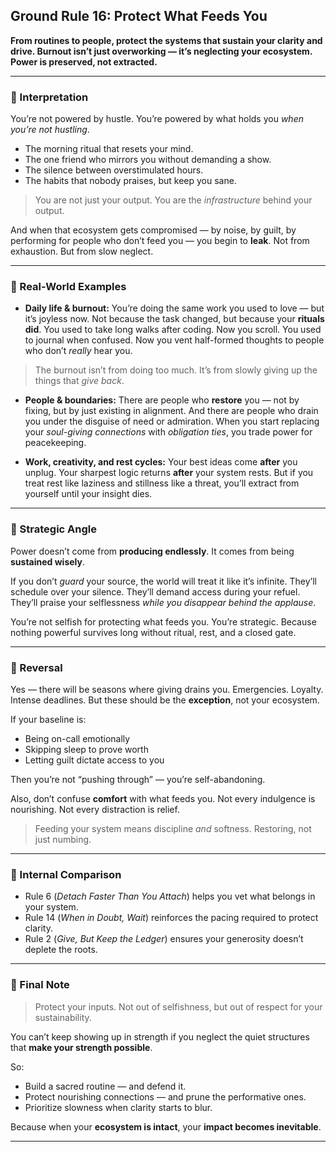 ## **Ground Rule 16: Protect What Feeds You**

**From routines to people, protect the systems that sustain your clarity and drive. Burnout isn’t just overworking — it’s neglecting your ecosystem. Power is preserved, not extracted.**

---

### 🧠 Interpretation

You’re not powered by hustle.
You’re powered by what holds you *when you’re not hustling*.

* The morning ritual that resets your mind.
* The one friend who mirrors you without demanding a show.
* The silence between overstimulated hours.
* The habits that nobody praises, but keep you sane.

> You are not just your output.
> You are the *infrastructure* behind your output.

And when that ecosystem gets compromised — by noise, by guilt, by performing for people who don’t feed you — you begin to **leak**.
Not from exhaustion. But from slow neglect.

---

### 📌 Real-World Examples

* **Daily life & burnout:**
  You’re doing the same work you used to love — but it’s joyless now.
  Not because the task changed, but because your **rituals did**.
  You used to take long walks after coding.
  Now you scroll.
  You used to journal when confused.
  Now you vent half-formed thoughts to people who don’t *really* hear you.

> The burnout isn’t from doing too much.
> It’s from slowly giving up the things that *give back*.

* **People & boundaries:**
  There are people who **restore** you — not by fixing, but by just existing in alignment.
  And there are people who drain you under the disguise of need or admiration.
  When you start replacing your *soul-giving connections* with *obligation ties*, you trade power for peacekeeping.

* **Work, creativity, and rest cycles:**
  Your best ideas come **after** you unplug.
  Your sharpest logic returns **after** your system rests.
  But if you treat rest like laziness and stillness like a threat, you’ll extract from yourself until your insight dies.

---

### 🧩 Strategic Angle

Power doesn’t come from **producing endlessly**.
It comes from being **sustained wisely**.

If you don’t *guard* your source, the world will treat it like it’s infinite.
They’ll schedule over your silence.
They’ll demand access during your refuel.
They’ll praise your selflessness *while you disappear behind the applause*.

You’re not selfish for protecting what feeds you.
You’re strategic.
Because nothing powerful survives long without ritual, rest, and a closed gate.

---

### 🔄 Reversal

Yes — there will be seasons where giving drains you.
Emergencies. Loyalty. Intense deadlines.
But these should be the **exception**, not your ecosystem.

If your baseline is:

* Being on-call emotionally
* Skipping sleep to prove worth
* Letting guilt dictate access to you

Then you’re not “pushing through” — you’re self-abandoning.

Also, don’t confuse **comfort** with what feeds you.
Not every indulgence is nourishing.
Not every distraction is relief.

> Feeding your system means discipline *and* softness.
> Restoring, not just numbing.

---

### 🔁 Internal Comparison

* Rule 6 (*Detach Faster Than You Attach*) helps you vet what belongs in your system.
* Rule 14 (*When in Doubt, Wait*) reinforces the pacing required to protect clarity.
* Rule 2 (*Give, But Keep the Ledger*) ensures your generosity doesn’t deplete the roots.

---

### 🎯 Final Note

> Protect your inputs.
> Not out of selfishness, but out of respect for your sustainability.

You can’t keep showing up in strength
if you neglect the quiet structures that **make your strength possible**.

So:

* Build a sacred routine — and defend it.
* Protect nourishing connections — and prune the performative ones.
* Prioritize slowness when clarity starts to blur.

Because when your **ecosystem is intact**,
your **impact becomes inevitable**.

---

